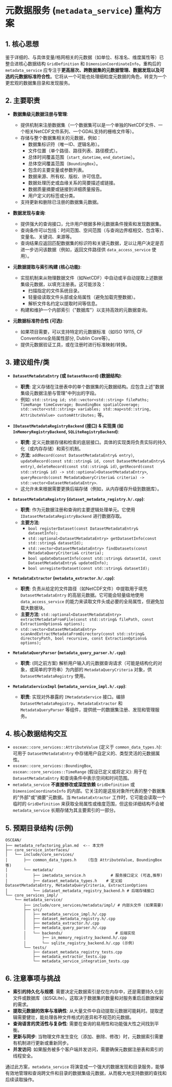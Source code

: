 # 元数据服务 (`metadata_service`) 重构方案

## 1. 核心思想

鉴于详细的、与具体变量/格网相关的元数据（如单位、标准名、维度属性等）已整合进核心数据结构 `GridDefinition` 和 `DimensionCoordinateInfo`，重构后的 `metadata_service` 应专注于**更高层次、跨数据集的元数据管理、数据发现以及可选的元数据标准符合性**。它将从一个可能也处理细粒度元数据的角色，转变为一个更宏观的数据集目录和发现服务。

## 2. 主要职责

*   **数据集级元数据注册与管理**:
    *   提供机制来注册数据集（一个数据集可以是一个单独的NetCDF文件、一个相关NetCDF文件系列、一个GDAL支持的栅格文件等）。
    *   存储与整个数据集相关的元数据，例如：
        *   数据集标识符（唯一ID、逻辑名称）。
        *   文件位置（单个路径、路径列表、路径模式）。
        *   总体时间覆盖范围（`start_datetime`, `end_datetime`）。
        *   总体空间覆盖范围（`BoundingBox`）。
        *   包含的主要变量或参数列表。
        *   数据来源、所有权、版权、许可信息。
        *   数据处理历史或血缘关系的简要描述或链接。
        *   数据质量摘要或链接到详细质量报告。
        *   用户定义的标签或分类。
    *   支持更新和删除已注册的数据集元数据。

*   **数据发现与查询**:
    *   提供强大的查询接口，允许用户根据多种元数据条件搜索和发现数据集。
    *   查询条件可以包括：时间范围、空间范围（与查询边界框相交、包含等）、变量名、关键词、来源等。
    *   查询结果应返回匹配数据集的标识符和关键元数据，足以让用户决定是否进一步访问该数据（例如，返回文件路径供 `data_access_service` 使用）。

*   **元数据提取与索引构建 (核心功能)**:
    *   实现机制来从物理数据文件（如NetCDF）中自动或半自动提取上述数据集级元数据，以填充注册表。这可能涉及：
        *   扫描指定的文件系统目录。
        *   轻量级读取文件头部或全局属性（避免加载完整数据）。
        *   解析文件名约定以提取时间等信息。
    *   构建和维护一个内部索引（"数据库"）以支持高效的元数据查询。

*   **元数据标准符合性 (可选)**:
    *   如果项目需要，可以支持特定的元数据标准（如ISO 19115, CF Conventions全局属性部分, Dublin Core等）。
    *   提供元数据验证工具，或在注册时进行标准映射/转换。

## 3. 建议组件/类

*   **`DatasetMetadataEntry` (或 `DatasetRecord`) (数据结构)**:
    *   **职责**: 定义存储在注册表中的单个数据集的元数据结构。应包含上述"数据集级元数据注册与管理"中列出的字段。
    *   例如: `std::string id; std::vector<std::string> filePaths; TimeRange timeCoverage; BoundingBox spatialCoverage; std::vector<std::string> variables; std::map<std::string, AttributeValue> customAttributes;` 等。

*   **`IDatasetMetadataRegistryBackend` (接口) & 实现类 (如 `InMemoryRegistryBackend`, `SQLiteRegistryBackend`)**:
    *   **职责**: 定义元数据存储和检索的底层接口。具体的实现类将负责实际的持久化（或内存存储）和索引机制。
    *   **方法**: `addRecord(const DatasetMetadataEntry& entry)`, `updateRecord(const std::string& id, const DatasetMetadataEntry& entry)`, `deleteRecord(const std::string& id)`, `getRecord(const std::string& id) -> std::optional<DatasetMetadataEntry>`, `queryRecords(const MetadataQueryCriteria& criteria) -> std::vector<DatasetMetadataEntry>`.
    *   这允许未来根据需要更换后端存储（例如，从内存缓存升级到数据库）。

*   **`DatasetMetadataRegistry` (`dataset_metadata_registry.h/.cpp`)**:
    *   **职责**: 作为元数据注册和查询的主要逻辑处理单元。它使用 `IDatasetMetadataRegistryBackend` 进行数据存取。
    *   **主要方法**:
        *   `bool registerDataset(const DatasetMetadataEntry& datasetInfo);`
        *   `std::optional<DatasetMetadataEntry> getDatasetInfo(const std::string& datasetId);`
        *   `std::vector<DatasetMetadataEntry> findDatasets(const MetadataQueryCriteria& criteria);`
        *   `bool updateDatasetInfo(const std::string& datasetId, const DatasetMetadataEntry& updatedInfo);`
        *   `bool unregisterDataset(const std::string& datasetId);`

*   **`MetadataExtractor` (`metadata_extractor.h/.cpp`)**:
    *   **职责**: 负责从给定的文件路径（如NetCDF文件）中提取用于填充 `DatasetMetadataEntry` 的高层元数据。它可能会轻量级地使用 `data_access_service` 的能力来读取文件头或必要的全局属性，但避免加载大数据块。
    *   **主要方法**: `std::optional<DatasetMetadataEntry> extractMetadataFromFile(const std::string& filePath, const ExtractionOptions& options);`
    *   `std::vector<DatasetMetadataEntry> scanAndExtractMetadataFromDirectory(const std::string& directoryPath, bool recursive, const ExtractionOptions& options);`

*   **`MetadataQueryParser` (`metadata_query_parser.h/.cpp`)**:
    *   **职责**: (同之前方案) 解析用户输入的元数据查询请求（可能是结构化的对象，或简单的字符串）为内部的 `MetadataQueryCriteria` 对象，供 `DatasetMetadataRegistry` 使用。

*   **`MetadataServiceImpl` (`metadata_service_impl.h/.cpp`)**:
    *   **职责**: 实现对外暴露的 `IMetadataService` 接口。编排 `DatasetMetadataRegistry`、`MetadataExtractor` 和 `MetadataQueryParser` 等组件，提供统一的数据集注册、发现和管理服务。

## 4. 核心数据结构交互

*   `oscean::core_services::AttributeValue` (定义于 `common_data_types.h`): 可用于 `DatasetMetadataEntry` 中存储用户自定义的、类型灵活的元数据属性。
*   `oscean::core_services::BoundingBox`, `oscean::core_services::TimeRange` (假设已定义或将定义): 用于在 `DatasetMetadataEntry` 和查询条件中表示空间和时间范围。
*   `metadata_service` **不直接修改或深度依赖** `GridDefinition` 或 `DimensionCoordinateInfo` 的内部。它关注的是这些对象所代表的整个数据集的"外部"或"摘要"元数据。当 `MetadataExtractor` 工作时，它可能会读取一个临时的 `GridDefinition` 来获取全局属性或维度范围，但这些详细结构不会被 `metadata_service` 长期存储为其主要索引的一部分。

## 5. 预期目录结构 (示例)

```
OSCEAN/
├── metadata_refactoring_plan.md  <-- 本文件
├── core_service_interfaces/
│   └── include/core_services/
│       ├── common_data_types.h     (包含 AttributeValue, BoundingBox 等)
│       └── metadata/
│           ├── imetadata_service.h           # 服务接口定义 (可选,推荐)
│           ├── dataset_metadata_types.h    # 定义如 DatasetMetadataEntry, MetadataQueryCriteria, ExtractionOptions
│           └── idataset_metadata_registry_backend.h # 后端存储接口
└── core_services_impl/
    └── metadata_service/
        ├── include/core_services/metadata/impl/ # 内部头文件 (如果需要)
        ├── src/
        │   ├── metadata_service_impl.h/.cpp
        │   ├── dataset_metadata_registry.h/.cpp
        │   ├── metadata_extractor.h/.cpp
        │   ├── metadata_query_parser.h/.cpp
        │   └── backends/                       # 后端实现
        │       ├── in_memory_registry_backend.h/.cpp
        │       └── sqlite_registry_backend.h/.cpp (示例)
        └── tests/
            ├── dataset_metadata_registry_tests.cpp
            ├── metadata_extractor_tests.cpp
            └── metadata_service_integration_tests.cpp
```

## 6. 注意事项与挑战

*   **索引的持久化与规模**: 需要决定元数据索引是仅在内存中，还是需要持久化到文件或数据库（如SQLite）。这取决于数据集的数量和对服务重启后数据保留的需求。
*   **提取元数据的效率与准确性**: 从大量文件中自动提取元数据可能耗时。提取逻辑需要健壮，能处理各种文件格式的差异和不规范的元数据。
*   **查询语言的灵活性与复杂性**: 需要在查询的易用性和功能强大性之间找到平衡。
*   **更新与同步**: 当物理文件发生变化（添加、删除、修改）时，元数据索引需要有机制进行更新或重新同步。
*   **并发访问**: 如果服务被多个客户端并发访问，需要确保元数据注册表和索引的线程安全。

通过此方案，`metadata_service` 将演变成一个强大的数据发现和目录服务，能够有效地管理和查询跨文件和目录的数据集级元数据，从而极大地支持数据的查找和后续读取操作。 